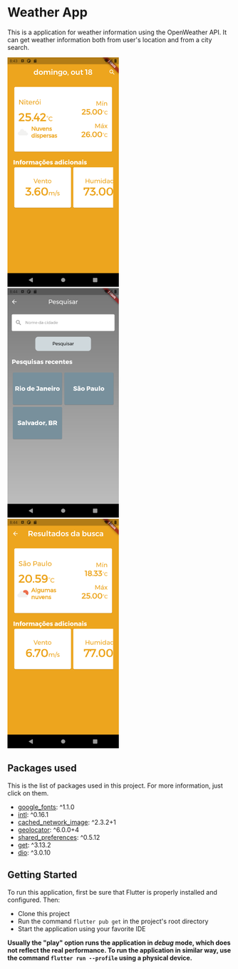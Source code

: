 # Weather App

This is a application for weather information using the OpenWeather API. It can get weather information both from user's location and from a city search.

<img src="screenshots/home.png" width="250px"> &nbsp;
<img src="screenshots/search.png" width="250px"> &nbsp;
<img src="screenshots/result.png" width="250px">

## Packages used

This is the list of packages used in this project. For more information, just click on them.

- [google_fonts](https://pub.dev/packages/google_fonts): ^1.1.0
- [intl](https://pub.dev/packages/intl): ^0.16.1
- [cached_network_image](https://pub.dev/packages/cached_network_image): ^2.3.2+1
- [geolocator](https://pub.dev/packages/geolocator): ^6.0.0+4
- [shared_preferences](https://pub.dev/packages/shared_preferences): ^0.5.12
- [get](https://pub.dev/packages/get): ^3.13.2
- [dio](https://pub.dev/packages/dio): ^3.0.10

## Getting Started

To run this application, first be sure that Flutter is properly installed and configured. Then:

- Clone this project
- Run the command `flutter pub get` in the project's root directory
- Start the application using your favorite IDE

**Usually the "play" option runs the application in _debug_ mode, which does not reflect the real performance. To run the application in similar way, use the command `flutter run --profile` using a physical device.**
